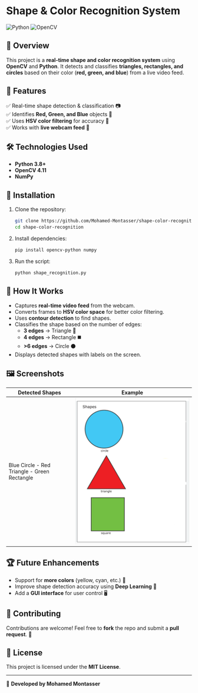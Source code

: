 # Shape & Color Recognition System

![Python](https://img.shields.io/badge/Python-3.8%2B-blue) ![OpenCV](https://img.shields.io/badge/OpenCV-4.11-green)  

## 📌 Overview
This project is a **real-time shape and color recognition system** using **OpenCV** and **Python**. It detects and classifies **triangles, rectangles, and circles** based on their color (**red, green, and blue**) from a live video feed.

## 🚀 Features
✅ Real-time shape detection & classification 📷  
✅ Identifies **Red, Green, and Blue** objects 🎨  
✅ Uses **HSV color filtering** for accuracy 🎯  
✅ Works with **live webcam feed** 🎥  

## 🛠️ Technologies Used
- **Python 3.8+**
- **OpenCV 4.11**
- **NumPy**

## 📌 Installation
1. Clone the repository:
   ```bash
   git clone https://github.com/Mohamed-Montasser/shape-color-recognition.git
   cd shape-color-recognition
   ```
2. Install dependencies:
   ```bash
   pip install opencv-python numpy
   ```
3. Run the script:
   ```bash
   python shape_recognition.py
   ```

## 🎯 How It Works
- Captures **real-time video feed** from the webcam.
- Converts frames to **HSV color space** for better color filtering.
- Uses **contour detection** to find shapes.
- Classifies the shape based on the number of edges:
  - **3 edges** → Triangle 🔺
  - **4 edges** → Rectangle ◼️
  - **>6 edges** → Circle ⚫
- Displays detected shapes with labels on the screen.

## 🖼️ Screenshots
| Detected Shapes | Example |
|----------------|---------|
| Blue Circle - Red Triangle - Green Rectangle | ![](example.png) |

## 🏆 Future Enhancements
- Support for **more colors** (yellow, cyan, etc.) 🌈
- Improve shape detection accuracy using **Deep Learning** 🧠
- Add a **GUI interface** for user control 🖥️

## 🤝 Contributing
Contributions are welcome! Feel free to **fork** the repo and submit a **pull request**. 🚀

## 📄 License
This project is licensed under the **MIT License**.

---
🔗 **Developed by Mohamed Montasser**
